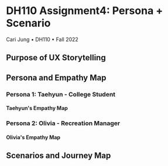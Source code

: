 # DH110 Assignment4: Persona + Scenario
Cari Jung • DH110 • Fall 2022

## Purpose of UX Storytelling 

## Persona and Empathy Map
### Persona 1: Taehyun - College Student

#### Taehyun's Empathy Map

### Persona 2: Olivia - Recreation Manager

#### Olivia's Empathy Map


## Scenarios and Journey Map

